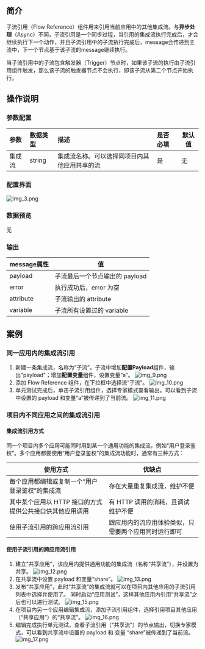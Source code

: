 ## 简介

子流引用（Flow Reference）组件用来引用当前应用中的其他集成流。与**异步处理**（Async）不同，子流引用是一个同步过程，当引用的集成流执行完成后，才会继续执行下一个动作，并且子流引用中的子流执行完成后，message会传递到主流中，下一个节点基于该子流的message继续执行。

当子流引用中的子流包含触发器（Trigger）节点时，如果该子流的执行由子流引用组件触发，那么该子流的触发器节点不会执行，即该子流从第二个节点开始执行。

## 操作说明

### 参数配置

| 参数  | 数据类型   | 描述                     | 是否必填 | 默认值 |
|:----|:-------|:-----------------------|:-----|-----|
| 集成流 | string | 集成流名称。可以选择同项目内其他应用共享的流 | 是    | 无   |

### 配置界面

![img_3.png](https://qcloudimg.tencent-cloud.cn/raw/c0148087ee991060b3d081b8d68a9667.png)

### 数据预览
无

### 输出

| message属性 | 值                  |
|-----------|--------------------|
| payload   | 子流最后一个节点输出的 payload |
| error     | 执行成功后，error 为空     |
| attribute | 子流输出的 attribute     |
| variable  | 子流所有设置过的 variable   |

## 案例

### 同一应用内的集成流引用

1. 新建一条集成流，名称为“子流”。子流中增加**配置Payload**组件，输出“payload”；增加**配置变量**组件，设置变量“a”。
![img_9.png](https://qcloudimg.tencent-cloud.cn/raw/f90b71cc6302c422f4aa56b1685fa48d.png)
2. 添加 Flow Reference 组件，在下拉框中选择流“子流”。
![img_10.png](https://qcloudimg.tencent-cloud.cn/raw/17c50dcda0bf1ddd61930cdeb5534e38.png)
3. 单元测试完成后，单击子流引用组件，选择专家模式查看输出。可以看到子流中设置的 payload 和变量“a”被传递到了当前流。
![img_11.png](https://qcloudimg.tencent-cloud.cn/raw/8f6e2011b54d703d2a8ef94511a1ba7f.png)


### 项目内不同应用之间的集成流引用
#### 集成流引用方式
同一个项目内多个应用可能同时用到某一个通用功能的集成流，例如“用户登录鉴权”。多个应用都要使用“用户登录鉴权”的集成流功能时，通常有三种方式：

| 使用方式 | 优缺点 | 
|---------|---------|
| 每个应用都编辑或复制一个“用户登录鉴权”的集成流 | 存在大量重复集成流，维护不便 |
| 其中某个应用以 HTTP 接口的方式提供公共接口供其他应用调用 | 有 HTTP 调用的消耗，且调试维护不便 |
| 使用子流引用的跨应用流引用 | 跟应用内的流应用体验类似，只需要两个应用同时运行即可 |

#### 使用子流引用的跨应用流引用
1. 建立“共享应用”，该应用内提供通用功能的集成流（名称“共享流”），并设置为共享。
	![img_12.png](https://qcloudimg.tencent-cloud.cn/raw/cab5e848cd68648a282632093caf0763.png)
2. 在共享流中设置 payload 和变量“share”。
	![img_13.png](https://qcloudimg.tencent-cloud.cn/raw/3d47cbb0945a1a55033ac00f0e562189.png)
3. 发布“共享应用”，此时“共享流”的集成流就可以在项目内其他应用的子流引用列表中选择并使用了。
同时启动“应用测试”，这样其他应用内引用“共享流”之后也可以进行测试。
	![img_15.png](https://qcloudimg.tencent-cloud.cn/raw/00cdfa3ae121f163380fd4cff88ad806.png)
4. 在项目内另一个应用编辑集成流，添加子流引用组件，选择引用项目其他应用（“共享应用”）的“共享流”。
	![img_16.png](https://qcloudimg.tencent-cloud.cn/raw/df8e72df8fc930bd8e2e2a16f8cb018d.png)
5. 编辑完成执行单元测试，查看子流引用（“共享流”）的节点输出，切换专家模式，可以看到共享流中设置的 payload 和 变量 “share”被传递到了当前流。
	![img_17.png](https://qcloudimg.tencent-cloud.cn/raw/b8095d87b1dccebbc10bcda9d1796327.png)

       
